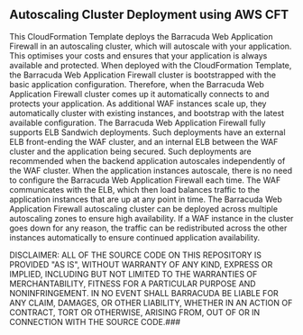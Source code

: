 ## Autoscaling Cluster Deployment using AWS CFT

This CloudFormation Template deploys the Barracuda Web Application Firewall in an autoscaling cluster, which will autoscale with your application. This optimises your costs and ensures that your application is always available and protected. When deployed with the CloudFormation Template, the Barracuda Web Application Firewall cluster is bootstrapped with the basic application configuration. Therefore, when the Barracuda Web Application Firewall cluster comes up it automatically connects to and protects your application. As additional WAF instances scale up, they automatically cluster with existing instances, and bootstrap with the latest available configuration. The Barracuda Web Application Firewall fully supports ELB Sandwich deployments. Such deployments have an external ELB front-ending the WAF cluster, and an internal ELB between the WAF cluster and the application being secured. Such deployments are recommended when the backend application autoscales independently of the WAF cluster. When the application instances autoscale, there is no need to configure the Barracuda Web Application Firewall each time. The WAF communicates with the ELB, which then load balances traffic to the application instances that are up at any point in time. The Barracuda Web Application Firewall autoscaling cluster can be deployed across multiple autoscaling zones to ensure high availability. If a WAF instance in the cluster goes down for any reason, the traffic can be redistributed across the other instances automatically to ensure continued application availability.

DISCLAIMER: ALL OF THE SOURCE CODE ON THIS REPOSITORY IS PROVIDED "AS IS", WITHOUT WARRANTY OF ANY KIND, EXPRESS OR IMPLIED, INCLUDING BUT NOT LIMITED TO THE WARRANTIES OF MERCHANTABILITY, FITNESS FOR A PARTICULAR PURPOSE AND NONINFRINGEMENT. IN NO EVENT SHALL BARRACUDA BE LIABLE FOR ANY CLAIM, DAMAGES, OR OTHER LIABILITY, WHETHER IN AN ACTION OF CONTRACT, TORT OR OTHERWISE, ARISING FROM, OUT OF OR IN CONNECTION WITH THE SOURCE CODE.###
